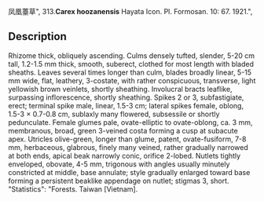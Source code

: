 凤凰薹草",
313.**Carex hoozanensis** Hayata Icon. Pl. Formosan. 10: 67. 1921.",

## Description
Rhizome thick, obliquely ascending. Culms densely tufted, slender, 5-20 cm tall, 1.2-1.5 mm thick, smooth, suberect, clothed for most length with bladed sheaths. Leaves several times longer than culm, blades broadly linear, 5-15 mm wide, flat, leathery, 3-costate, with rather conspicuous, transverse, light yellowish brown veinlets, shortly sheathing. Involucral bracts leaflike, surpassing inflorescence, shortly sheathing. Spikes 2 or 3, subfastigiate, erect; terminal spike male, linear, 1.5-3 cm; lateral spikes female, oblong, 1.5-3 × 0.7-0.8 cm, sublaxly many flowered, subsessile or shortly pedunculate. Female glumes pale, ovate-elliptic to ovate-oblong, ca. 3 mm, membranous, broad, green 3-veined costa forming a cusp at subacute apex. Utricles olive-green, longer than glume, patent, ovate-fusiform, 7-8 mm, herbaceous, glabrous, finely many veined, rather gradually narrowed at both ends, apical beak narrowly conic, orifice 2-lobed. Nutlets tightly enveloped, obovate, 4-5 mm, trigonous with angles usually minutely constricted at middle, base annulate; style gradually enlarged toward base forming a persistent beaklike appendage on nutlet; stigmas 3, short.
  "Statistics": "Forests. Taiwan [Vietnam].
